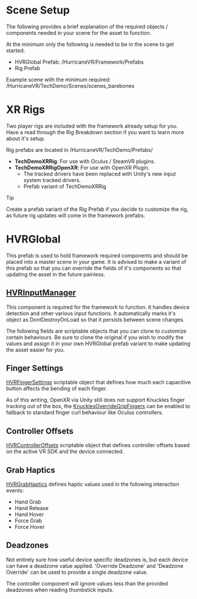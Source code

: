 # Scene Setup

The following provides a brief explanation of the required objects / components needed in your scene for the asset to function.

At the minimum only the following is needed to be in the scene to get started:
- HVRGlobal Prefab: /HurricaneVR/Framework/Prefabs
- Rig Prefab
 
Example scene with the minimum required: /HurricaneVR/TechDemo/Scenes/scenes_barebones

# XR Rigs

Two player rigs are included with the framework already setup for you. Have a read through the Rig Breakdown section if you want to learn more about it's setup.

Rig prefabs are located in /HurricaneVR/TechDemo/Prefabs/
- **TechDemoXRRig**: For use with Oculus / SteamVR plugins.
- **TechDemoXRRigOpenXR**: For use with OpenXR Plugin.
    - The tracked drivers have been replaced with Unity's new input system tracked drivers.
    - Prefab variant of TechDemoXRRig

> [!TIP]
> Create a prefab variant of the Rig Prefab if you decide to customize the rig, as future rig updates will come in the framework prefabs.

# HVRGlobal

This prefab is used to hold framework required components and should be placed into a master scene in your game. It is advised to make a variant of this prefab so that you can override the fields of it's components so that updating the asset in the future painless.

## [HVRInputManager](xref:HurricaneVR.Framework.ControllerInput.HVRInputManager)

This component is required for the framework to function. It handles device detection and other various input functions. It automatically marks it's object as DontDestroyOnLoad so that it persists between scene changes.

The following fields are scriptable objects that you can clone to customize certain behaviours. Be sure to clone the original if you wish to modify the values and assign it in your own HVRGlobal prefab variant to make updating the asset easier for you.

## Finger Settings

[HVRFingerSettings](xref:HurricaneVR.Framework.Shared.HVRFingerSettings) scriptable object that defines how much each capacitive button affects the bending of each finger.

As of this writing, OpenXR via Unity still does not support Knuckles finger tracking out of the box, the  [KnucklesOverrideGripFingers](xref:HurricaneVR.Framework.Shared.HVRFingerSettings.KnucklesOverrideGripFingers)  can be enabled to fallback to standard finger curl behaviour like Oculus controllers.

## Controller Offsets

[HVRControllerOffsets](xref:HurricaneVR.Framework.Components.HVRControllerOffsets) scriptable object that defines controller offsets based on the active VR SDK and the device connected. 

## Grab Haptics

[HVRGrabHaptics](xref:HurricaneVR.Framework.Shared.HVRGrabHaptics) defines haptic values used in the following interaction events:
- Hand Grab
- Hand Release
- Hand Hover
- Force Grab
- Force Hover

## Deadzones

Not entirely sure how useful device specific deadzones is, but each device can have a deadzone value applied. 
'Override Deadzone' and 'Deadzone Override' can be used to provide a single deadzone value.

The controller component will ignore values less than the provided deadzones when reading thumbstick inputs.